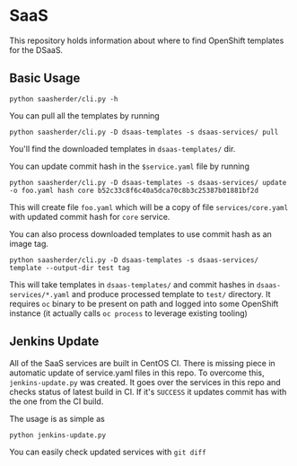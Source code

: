 # SaaS

This repository holds information about where to find OpenShift templates for the DSaaS.

## Basic Usage

```
python saasherder/cli.py -h
```

You can pull all the templates by running

```
python saasherder/cli.py -D dsaas-templates -s dsaas-services/ pull
```

You'll find the downloaded templates in `dsaas-templates/` dir.

You can update commit hash in the `$service.yaml` file by running

```
python saasherder/cli.py -D dsaas-templates -s dsaas-services/ update -o foo.yaml hash core b52c33c8f6c40a5dca70c8b3c25387b01881bf2d
```

This will create file `foo.yaml` which will be a copy of file `services/core.yaml` with updated commit hash for `core` service.

You can also process downloaded templates to use commit hash as an image tag.

```
python saasherder/cli.py -D dsaas-templates -s dsaas-services/ template --output-dir test tag
```

This will take templates in `dsaas-templates/` and commit hashes in `dsaas-services/*.yaml` and produce processed template to `test/` directory.
It requires `oc` binary to be present on path and logged into some OpenShift instance (it actually calls `oc process` to leverage existing tooling)

## Jenkins Update

All of the SaaS services are built in CentOS CI. There is missing piece in automatic update of service.yaml files in this repo. To overcome this, `jenkins-update.py`
was created. It goes over the services in this repo and checks status of latest build in CI. If it's `SUCCESS` it updates commit has with the one from the CI build.

The usage is as simple as

```
python jenkins-update.py
```

You can easily check updated services with `git diff`